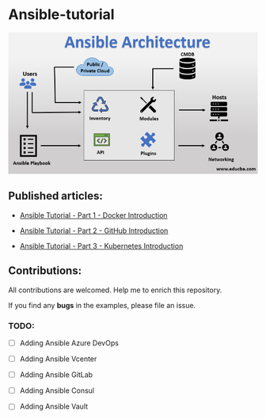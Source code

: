# Ansible-tutorial

<p align="center">
 <img alt="Ansible Logo" src="image/ansible-architecture.png">
</p>


## Published articles:

 - [Ansible Tutorial - Part 1 - Docker Introduction]()

 - [Ansible Tutorial - Part 2 - GitHub Introduction]()

 - [Ansible Tutorial - Part 3 - Kubernetes Introduction]()


## Contributions:

All contributions are welcomed. Help me to enrich this repository.

If you find any **bugs** in the examples, please file an issue.

### TODO:

 - [ ] Adding Ansible Azure DevOps
 - [ ] Adding Ansible Vcenter
 - [ ] Adding Ansible GitLab
 - [ ] Adding Ansible Consul
 - [ ] Adding Ansible Vault

